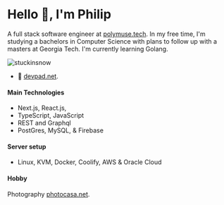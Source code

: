 # Hello 👋, I'm Philip 

A full stack software engineer at [polymuse.tech](https://polymuse.tech/). In my free time, I'm studying a bachelors in Computer Science with plans to follow up with a masters at Georgia Tech. I'm currently learning Golang.

<p align="left"> <img src="https://komarev.com/ghpvc/?username=stuckinsnow&label=Profile%20views&color=0e75b6&style=flat" alt="stuckinsnow" /> </p>

- 🔭 [devpad.net](https://devpad.net).

#### Main Technologies 

* Next.js, React.js,
* TypeScript, JavaScript
* REST and Graphql
* PostGres, MySQL, & Firebase
  
#### Server setup

* Linux, KVM, Docker, Coolify, AWS & Oracle Cloud

#### Hobby

Photography [photocasa.net](https://photocasa.net).
